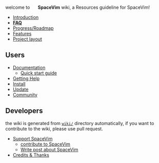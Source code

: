welcome to <img src="https://spacevim.org/SpaceVim.png" height="17" width="17"> **SpaceVim** wiki, a Resources guideline for SpaceVim!

- [Introduction](Introduction)  
- **[FAQ](https://spacevim.org/faq/)**
- [Progress/Roadmap](Progress)
- [Features](Features)
- [Project layout](project_layout)

## Users

- [Documentation](https://spacevim.org/documentation)
    - [Quick start guide](quick-start-guide)
- [Getting Help](getting-help)
- [Install](Installing-SpaceVim)
- [Update](Update)
- [Community](http://spacevim.org/community/)

## Developers

the wiki is generated from [`wiki/`](https://github.com/SpaceVim/SpaceVim/tree/master/wiki) directory automatically, if you want to contribute to the wiki, please use pull request.

- [Support SpaceVim](support-spacevim)
    - [contribute to SpaceVim](https://github.com/SpaceVim/SpaceVim/blob/master/CONTRIBUTING.md)
    - [Write post about SpaceVim](write-post-about-spacevim)
- [Credits & Thanks](credits--thanks)
